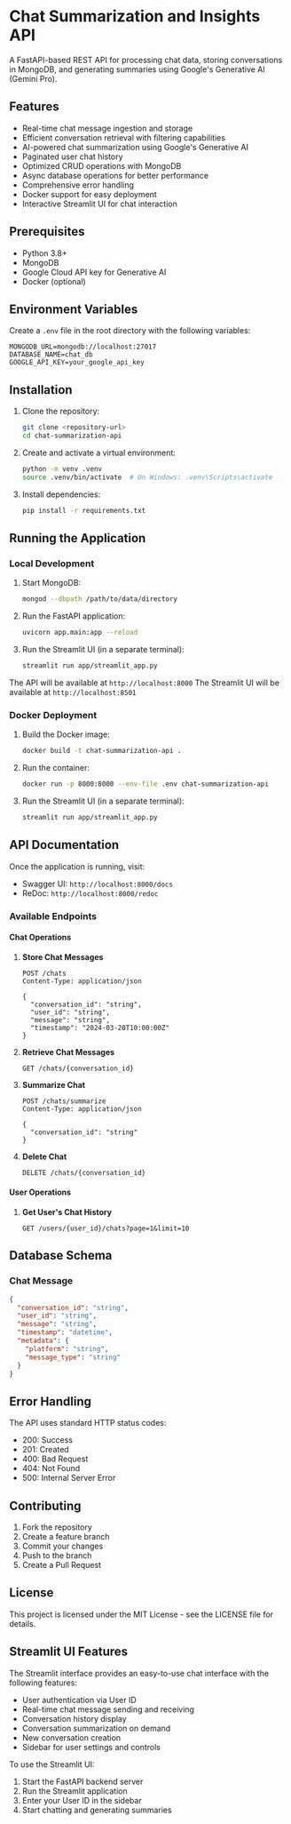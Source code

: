 # Chat Summarization and Insights API

A FastAPI-based REST API for processing chat data, storing conversations in MongoDB, and generating summaries using Google's Generative AI (Gemini Pro).

## Features

- Real-time chat message ingestion and storage
- Efficient conversation retrieval with filtering capabilities
- AI-powered chat summarization using Google's Generative AI
- Paginated user chat history
- Optimized CRUD operations with MongoDB
- Async database operations for better performance
- Comprehensive error handling
- Docker support for easy deployment
- Interactive Streamlit UI for chat interaction

## Prerequisites

- Python 3.8+
- MongoDB
- Google Cloud API key for Generative AI
- Docker (optional)

## Environment Variables

Create a `.env` file in the root directory with the following variables:

```env
MONGODB_URL=mongodb://localhost:27017
DATABASE_NAME=chat_db
GOOGLE_API_KEY=your_google_api_key
```

## Installation

1. Clone the repository:
   ```bash
   git clone <repository-url>
   cd chat-summarization-api
   ```

2. Create and activate a virtual environment:
   ```bash
   python -m venv .venv
   source .venv/bin/activate  # On Windows: .venv\Scripts\activate
   ```

3. Install dependencies:
   ```bash
   pip install -r requirements.txt
   ```

## Running the Application

### Local Development

1. Start MongoDB:
   ```bash
   mongod --dbpath /path/to/data/directory
   ```

2. Run the FastAPI application:
   ```bash
   uvicorn app.main:app --reload
   ```

3. Run the Streamlit UI (in a separate terminal):
   ```bash
   streamlit run app/streamlit_app.py
   ```

The API will be available at `http://localhost:8000`
The Streamlit UI will be available at `http://localhost:8501`

### Docker Deployment

1. Build the Docker image:
   ```bash
   docker build -t chat-summarization-api .
   ```

2. Run the container:
   ```bash
   docker run -p 8000:8000 --env-file .env chat-summarization-api
   ```

3. Run the Streamlit UI (in a separate terminal):
   ```bash
   streamlit run app/streamlit_app.py
   ```

## API Documentation

Once the application is running, visit:
- Swagger UI: `http://localhost:8000/docs`
- ReDoc: `http://localhost:8000/redoc`

### Available Endpoints

#### Chat Operations

1. **Store Chat Messages**
   ```http
   POST /chats
   Content-Type: application/json

   {
     "conversation_id": "string",
     "user_id": "string",
     "message": "string",
     "timestamp": "2024-03-20T10:00:00Z"
   }
   ```

2. **Retrieve Chat Messages**
   ```http
   GET /chats/{conversation_id}
   ```

3. **Summarize Chat**
   ```http
   POST /chats/summarize
   Content-Type: application/json

   {
     "conversation_id": "string"
   }
   ```

4. **Delete Chat**
   ```http
   DELETE /chats/{conversation_id}
   ```

#### User Operations

1. **Get User's Chat History**
   ```http
   GET /users/{user_id}/chats?page=1&limit=10
   ```

## Database Schema

### Chat Message
```json
{
  "conversation_id": "string",
  "user_id": "string",
  "message": "string",
  "timestamp": "datetime",
  "metadata": {
    "platform": "string",
    "message_type": "string"
  }
}
```

## Error Handling

The API uses standard HTTP status codes:
- 200: Success
- 201: Created
- 400: Bad Request
- 404: Not Found
- 500: Internal Server Error

## Contributing

1. Fork the repository
2. Create a feature branch
3. Commit your changes
4. Push to the branch
5. Create a Pull Request

## License

This project is licensed under the MIT License - see the LICENSE file for details.

## Streamlit UI Features

The Streamlit interface provides an easy-to-use chat interface with the following features:

- User authentication via User ID
- Real-time chat message sending and receiving
- Conversation history display
- Conversation summarization on demand
- New conversation creation
- Sidebar for user settings and controls

To use the Streamlit UI:

1. Start the FastAPI backend server
2. Run the Streamlit application
3. Enter your User ID in the sidebar
4. Start chatting and generating summaries 
